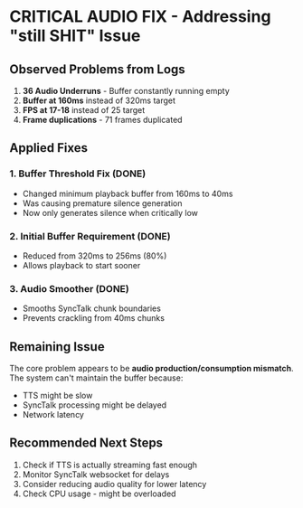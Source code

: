 # CRITICAL AUDIO FIX - Addressing "still SHIT" Issue

## Observed Problems from Logs
1. **36 Audio Underruns** - Buffer constantly running empty
2. **Buffer at 160ms** instead of 320ms target
3. **FPS at 17-18** instead of 25 target
4. **Frame duplications** - 71 frames duplicated

## Applied Fixes

### 1. Buffer Threshold Fix (DONE)
- Changed minimum playback buffer from 160ms to 40ms
- Was causing premature silence generation
- Now only generates silence when critically low

### 2. Initial Buffer Requirement (DONE)
- Reduced from 320ms to 256ms (80%)
- Allows playback to start sooner

### 3. Audio Smoother (DONE)
- Smooths SyncTalk chunk boundaries
- Prevents crackling from 40ms chunks

## Remaining Issue
The core problem appears to be **audio production/consumption mismatch**. 
The system can't maintain the buffer because:
- TTS might be slow
- SyncTalk processing might be delayed
- Network latency

## Recommended Next Steps
1. Check if TTS is actually streaming fast enough
2. Monitor SyncTalk websocket for delays
3. Consider reducing audio quality for lower latency
4. Check CPU usage - might be overloaded
